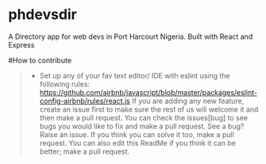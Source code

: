 # phdevsdir
A Directory app for web devs in Port Harcourt Nigeria. Built with React and Express

#How to contribute
> - Set up any of your fav text editor/ IDE with eslint using the following rules: https://github.com/airbnb/javascript/blob/master/packages/eslint-config-airbnb/rules/react.js
> If you are adding any new feature, create an issue first to make sure the rest of us will welcome it and then make a pull request.
> You can check the issues[bug] to see bugs you would like to fix and make a pull request.
> See a bug? Raise an issue. If you think you can solve it too, make a pull request.
> You can also edit this ReadMe if you think it can be better; make a pull request.

